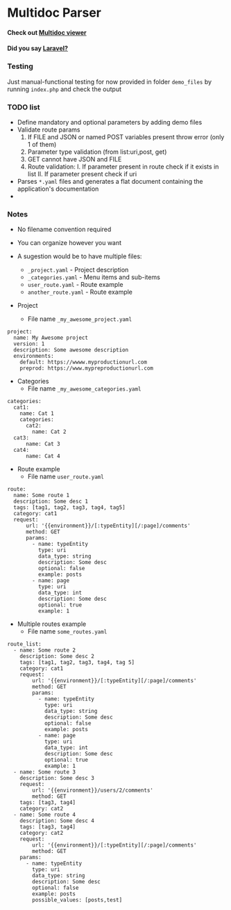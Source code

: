 # Multidoc Parser

#### Check out [Multidoc viewer](https://github.com/negreanucalin/multidoc-viewer)
#### Did you say [Laravel?](https://github.com/negreanucalin/multidoc-laravel)

### Testing
Just manual-functional testing for now  provided in folder `demo_files` by running `index.php` and check the output

### TODO list

* Define mandatory and optional parameters by adding demo files
* Validate route params
    1. If FILE and JSON or named POST variables present throw error (only 1 of them)
    2. Parameter type validation (from list:uri,post, get)
    3. GET cannot have JSON and FILE
    4. Route validation:
        I. If parameter present in route check if it exists in list
        II. If parameter present check if uri
* Parses `*.yaml` files and generates a flat document containing the application's documentation
* 
### Notes
* No filename convention required
* You can organize however you want
* A sugestion would be to have multiple files:
	* `_project.yaml` - Project description
	* `_categories.yaml` - Menu items and sub-items
	* `user_route.yaml` - Route example
	* `another_route.yaml` - Route example
		
* Project
    * File name `_my_awesome_project.yaml`
```
project:
  name: My Awesome project
  version: 1
  description: Some awesome description
  environments:
    default: https://wwww.myproductionurl.com
    preprod: https://www.mypreproductionurl.com
```
		
* Categories
	* File name `_my_awesome_categories.yaml`
```
categories:
  cat1:
    name: Cat 1
    categories:
      cat2:
        name: Cat 2
  cat3:
      name: Cat 3
  cat4:
      name: Cat 4
```

* Route example
	* File name `user_route.yaml`
```
route:
  name: Some route 1
  description: Some desc 1
  tags: [tag1, tag2, tag3, tag4, tag5]
  category: cat1
  request:
      url: '{{environment}}/[:typeEntity][/:page]/comments'
      method: GET
      params:
        - name: typeEntity
          type: uri
          data_type: string
          description: Some desc
          optional: false
          example: posts
        - name: page
          type: uri
          data_type: int
          description: Some desc
          optional: true
          example: 1
```

* Multiple routes example
	* File name `some_routes.yaml`
```
route_list:
  - name: Some route 2
    description: Some desc 2
    tags: [tag1, tag2, tag3, tag4, tag 5]
    category: cat1
    request:
        url: '{{environment}}/[:typeEntity][/:page]/comments'
        method: GET
        params:
          - name: typeEntity
            type: uri
            data_type: string
            description: Some desc
            optional: false
            example: posts
          - name: page
            type: uri
            data_type: int
            description: Some desc
            optional: true
            example: 1
  - name: Some route 3
    description: Some desc 3
    request:
        url: '{{environment}}/users/2/comments'
        method: GET
    tags: [tag3, tag4]
    category: cat2
  - name: Some route 4
    description: Some desc 4
    tags: [tag3, tag4]
    category: cat2
    request:
        url: '{{environment}}/[:typeEntity][/:page]/comments'
        method: GET
    params:
      - name: typeEntity
        type: uri
        data_type: string
        description: Some desc
        optional: false
        example: posts
        possible_values: [posts,test]
```